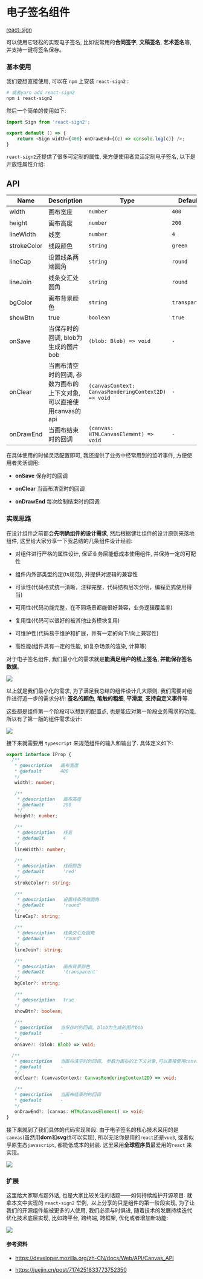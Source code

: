 # 电子签名组件

[react-sign](https://github.com/MrXujiang/react-sign)

可以使用它轻松的实现电子签名, 比如说常用的**合同签字**, **文稿签名**, **艺术签名**等, 并支持一键将签名保存。

### 基本使用

我们要想直接使用, 可以在 `npm` 上安装 `react-sign2` :

```bash
# 或者yarn add react-sign2
npm i react-sign2
```

然后一个简单的使用如下:

```ts
import Sign from 'react-sign2';

export default () => {
    return <Sign width={400} onDrawEnd={(c) => console.log(c)} />;
} 
```

`react-sign2`还提供了很多可定制的属性, 来方便使用者灵活定制电子签名, 以下是开放性属性介绍:

## API

| Name        | Description                             | Type                                                | Default       |
| ----------- | --------------------------------------- | --------------------------------------------------- | ------------- |
| width       | 画布宽度                                    | `number`                                            | `400`         |
| height      | 画布高度                                    | `number`                                            | `200`         |
| lineWidth   | 线宽                                      | `number`                                            | `4`           |
| strokeColor | 线段颜色                                    | `string`                                            | `green`       |
| lineCap     | 设置线条两端圆角                                | `string`                                            | `round`       |
| lineJoin    | 线条交汇处圆角                                 | `string`                                            | `round`       |
| bgColor     | 画布背景颜色                                  | `string`                                            | `transparent` |
| showBtn     | true                                    | `boolean`                                           | `true`        |
| onSave      | 当保存时的回调, blob为生成的图片bob                  | `(blob: Blob) => void`                              | `-`           |
| onClear     | 当画布清空时的回调, 参数为画布的上下文对象,可以直接使用canvas的api | `(canvasContext: CanvasRenderingContext2D) => void` | `-`           |
| onDrawEnd   | 当画布结束时的回调                               | `(canvas: HTMLCanvasElement) => void`               | `-`           |

在具体使用的时候灵活配置即可, 我还提供了业务中经常用到的监听事件, 方便使用者灵活调用:

- **onSave** 保存时的回调

- **onClear** 当画布清空时的回调

- **onDrawEnd** 每次绘制结束时的回调

### 实现思路

在设计组件之前都会**先明确组件的设计需求**, 然后根据健壮组件的设计原则来落地组件, 这里给大家分享一下我总结的几条组件设计经验:

- 对组件进行严格的属性设计, 保证业务层能低成本使用组件, 并保持一定的可配性

- 组件内外部类型约定(ts规范), 并提供对逻辑的兼容性

- 可读性(代码格式统一清晰，注释完整，代码结构层次分明，编程范式使用得当)

- 可用性(代码功能完整，在不同场景都能很好兼容，业务逻辑覆盖率)

- 复用性(代码可以很好的被其他业务模块复用)

- 可维护性(代码易于维护和扩展，并有一定的向下/向上兼容性)

- 高性能(组件具有一定的性能, 如复杂场景的渲染, 计算等)

对于电子签名组件, 我们最小化的需求就是**能满足用户的线上签名, 并能保存签名数据**。

![](C:\Users\Administrator\Desktop\docs\images\react-sign2-1.png)

以上就是我们最小化的需求, 为了满足我总结的组件设计几大原则, 我们需要对组件进行近一步的需求分析: **签名的颜色**, **笔触的粗细**, **平滑度**, **支持自定义事件**等.

这些都是组件第一个阶段可以想到的配置点, 也是能应对第一阶段业务需求的功能, 所以有了第一版的组件需求设计:

![](C:\Users\Administrator\Desktop\docs\images\react-sign2-2.png)

接下来就需要用 `typescript` 来规范组件的输入和输出了. 具体定义如下:

```ts
export interface IProp {
  /**
   * @description   画布宽度
   * @default       400
   */
   width?: number; 

   /**
    * @description   画布高度
    * @default       200
    */
   height?: number; 

   /**
    * @description   线宽
    * @default       4
   */
   lineWidth?: number; 

   /**
    * @description   线段颜色
    * @default       'red'
   */
   strokeColor?: string; 

   /**
    * @description   设置线条两端圆角
    * @default       'round'
   */
   lineCap?: string; 

   /**
    * @description   线条交汇处圆角
    * @default       'round'
   */
   lineJoin?: string; 

   /**
    * @description   画布背景颜色
    * @default       'transparent'
   */
   bgColor?: string; 

   /**
    * @description   true
   */
   showBtn?: boolean; 

   /**
   * @description   当保存时的回调, blob为生成的图片bob
   * @default       -
   */
   onSave?: (blob: Blob) => void; 

  /**
   * @description   当画布清空时的回调, 参数为画布的上下文对象,可以直接使用canvas的api
   * @default       -
   */
   onClear?: (canvasContext: CanvasRenderingContext2D) => void; 

   /**
   * @description   当画布结束时的回调
   * @default       -
   */
   onDrawEnd?: (canvas: HTMLCanvasElement) => void;
}
```

接下来就到了我们具体的代码实现阶段. 由于电子签名的核心技术采用的是`canvas`(虽然用**dom**和**svg**也可以实现), 所以无论你是用的`react`还是`vue3`, 或者似乎原生态`javascript`, 都能低成本的封装. 这里采用**全球程序员**最爱用的`react` 来实现。

![](C:\Users\Administrator\Desktop\docs\images\react-sign2-2-1.png)

### 扩展

这里给大家聊点题外话, 也是大家比较关注的话题——如何持续维护开源项目. 就拿本文中实现的 `react-sign2` 举例,  以上分享的只是组件的第一阶段实现, 为了让我们的开源组件能被更多的人使用, 我们必须与时俱进, 随着技术的发展持续迭代优化技术底层实现, 比如跨平台, 跨终端, 跨框架, 优化或者增加新功能:

![](C:\Users\Administrator\Desktop\docs\images\react-sign2-3.png)

#### 参考资料

- https://developer.mozilla.org/zh-CN/docs/Web/API/Canvas_API

- https://juejin.cn/post/7174251833773752350
